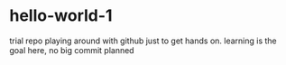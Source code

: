 # hello-world-1
trial repo
playing around with github just to get hands on.
learning is the goal here, no big commit planned
